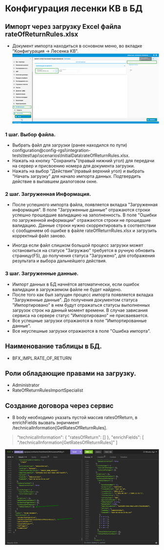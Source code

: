# Конфигурация лесенки КВ в БД

## Импорт через загрузку Excel файла rateOfReturnRules.xlsx
- Документ импорта находиться в основном меню, во вкладке "Конфигурация -> Лесенка КВ".
![Импорт конфигурации лесенки КВ](images\productConfiguration\ratesOfReturnRulesImport.png "Импорт конфигурации лесенки КВ")

### 1 шаг. Выбор файла.
- Выбрать файл для загрузки (ранее находился по пути) configuration\@config-rgsl\integration-tests\test\api\scenarios\InitialData\rateOfReturnRules.xlsx.
- Нажать на кнопку "Сохранить"(правый нижний угол) для передачи на сервер и присвоению номера для документа загрузки.
- Нажать на выбор "Действия"(правый верхний угол) и выбрать "Начать загрузку" для начало импорта данных. Подтвердить действие в выпавшем  диалоговом окне.

### 2 шаг. Загруженная Информация.
- После успешного импорта файла, появляется вкладка "Загруженная информация". В поле "Загруженные данные" отражаются строки успешно прошедшие валидацию на заполненность. В поле "Ошибки по загруженной информации" отражаются строки не прошедшие валидацию. Данные строки нужно скорректировать в соответствии с сообщением об ошибке в файле rateOfReturnRules.xlsx и загрузить корректный файл заново.

- Иногда если файл слишком большой процесс загрузки может остановиться на статусе "Загружаю" требуется в ручную обновить страницу(F5), до получения статуса "Загружено", для отображения результата и выбора дальнейшего действия.

### 3 шаг. Загруженные данные.
- Импорт данных в БД начнётся автоматически, если ошибок валидации в загружаемом файле не будет найдено.
- После того как был запущен процесс импорта появляется вкладка "Загруженные данные". До получения документом статуса "Импортировано" в нем будут отражаться статусы выполненных загрузок строк на данный момент времени. В случае зависания сервиса на сервере статус "Импортировано" не присваевается.
- Все успешные загрузки отражаются в поле "Импортированные данные".
- Все неуспешные загрузки отражаются в поле "Ошибка импорта".

## Наименование таблицы в БД.
- BFX_IMPL.RATE_OF_RETURN

## Роли обладающие правами на загрузку.
- Administrator
- RateOfReturnRulesImportSpecialist

## Создание договора через сервис
- В body необходимо указать пустой массив ratesOfReturn, в enrichFields вызвать энричмент /technicalInformation[GetRatesOfReturnRules].

> "technicalInformation": {
>   "ratesOfReturn": []
> },
> "enrichFields": [
>   "/technicalInformation[GetRatesOfReturnRules]"
> ]

![Создание договора через сервис](images\productConfiguration\ratesOfReturnRulesService.png "Создание договора через сервис")
